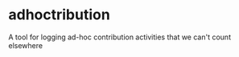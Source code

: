 adhoctribution
==============

A tool for logging ad-hoc contribution activities that we can't count elsewhere
